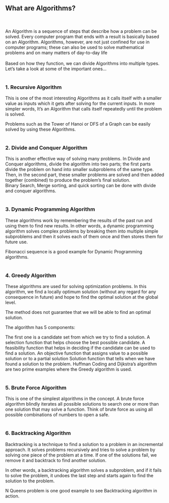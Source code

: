 ## What are Algorithms?
<br><br>
An Algorithm is a sequence of steps that describe how a problem can be solved. Every computer program that ends with a result is basically based on an Algorithm. Algorithms, however, are not just confined for use in computer programs; these can also be used to solve mathematical problems and on many matters of day-to-day life<br><br>
Based on how they function, we can divide Algorithms into multiple types. Let’s take a look at some of the important ones...
<br><br>

### 1. Recursive Algorithm
This is one of the most interesting Algorithms as it calls itself with a smaller value as inputs which it gets after solving for the current inputs. In more simpler words, It’s an Algorithm that calls itself repeatedly until the problem is solved.

Problems such as the Tower of Hanoi or DFS of a Graph can be easily solved by using these Algorithms.<br><br>

### 2. Divide and Conquer Algorithm
This is another effective way of solving many problems. In Divide and Conquer algorithms, divide the algorithm into two parts; the first parts divide the problem on hand into smaller subproblems of the same type. Then, in the second part, these smaller problems are solved and then added together (combined) to produce the problem’s final solution.<br>
Binary Search, Merge sorting, and quick sorting can be done with divide and conquer algorithms.<br><br>


### 3. Dynamic Programming Algorithm
These algorithms work by remembering the results of the past run and using them to find new results. In other words, a dynamic programming algorithm solves complex problems by breaking them into multiple simple subproblems and then it solves each of them once and then stores them for future use.

Fibonacci sequence is a good example for Dynamic Programming algorithms.<br><br>

### 4. Greedy Algorithm
These algorithms are used for solving optimization problems. In this algorithm, we find a locally optimum solution (without any regard for any consequence in future) and hope to find the optimal solution at the global level.

The method does not guarantee that we will be able to find an optimal solution.

The algorithm has 5 components:

The first one is a candidate set from which we try to find a solution.
A selection function that helps choose the best possible candidate.
A feasibility function that helps in deciding if the candidate can be used to find a solution.
An objective function that assigns value to a possible solution or to a partial solution
Solution function that tells when we have found a solution to the problem.
Huffman Coding and Dijkstra’s algorithm are two prime examples where the Greedy algorithm is used.<br><br>

### 5. Brute Force Algorithm
This is one of the simplest algorithms in the concept. A brute force algorithm blindly iterates all possible solutions to search one or more than one solution that may solve a function. Think of brute force as using all possible combinations of numbers to open a safe.<br><br>

### 6. Backtracking Algorithm
Backtracking is a technique to find a solution to a problem in an incremental approach. It solves problems recursively and tries to solve a problem by solving one piece of the problem at a time. If one of the solutions fail, we remove it and backtrack to find another solution.

In other words, a backtracking algorithm solves a subproblem, and if it fails to solve the problem, it undoes the last step and starts again to find the solution to the problem.

N Queens problem is one good example to see Backtracking algorithm in action.

